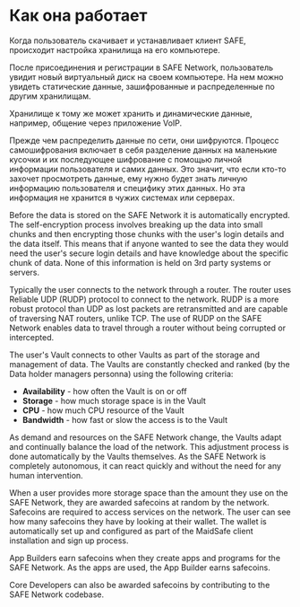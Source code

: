 # Как она работает

Когда пользователь скачивает и устанавливает клиент SAFE, происходит настройка хранилища на его компьютере. 

После присоединения и регистрации в SAFE Network, пользователь увидит новый виртуальный диск на своем компьютере. На нем можно увидеть статические данные, зашифрованные и распределенные по другим хранилищам.

Хранилище к тому же может хранить и динамические данные, например, общение через приложение VoIP.

Прежде чем распределить данные по сети, они шифруются. Процесс самошифрования включает в себя разделение данных на маленькие кусочки и их последующее шифрование с помощью личной информации пользователя и самих данных. Это значит, что если кто-то захочет просмотреть данные, ему нужно будет знать личную информацию пользователя и специфику этих данных. Но эта информация не хранится в чужих системах или серверах.

Before the data is stored on the SAFE Network it is automatically encrypted. The self-encryption process involves breaking up the data into small chunks and then encrypting those chunks with the user's login details and the data itself. This means that if anyone wanted to see the data they would need the user's secure login details and have knowledge about the specific chunk of data. None of this information is held on 3rd party systems or servers.

Typically the user connects to the network through a router. The router uses Reliable UDP (RUDP) protocol to connect to the network. RUDP is a more robust protocol than UDP as lost packets are retransmitted and are capable of traversing NAT routers, unlike TCP. The use of RUDP on the SAFE Network enables data to travel through a router without being corrupted or intercepted.

The user's Vault connects to other Vaults as part of the storage and management of data. The Vaults are constantly checked and ranked (by the Data holder managers personna) using the following criteria:

* **Availability** - how often the Vault is on or off
* **Storage** - how much storage space is in the Vault
* **CPU** - how much CPU resource of the Vault
* **Bandwidth** - how fast or slow the access is to the Vault

As demand and resources on the SAFE Network change, the Vaults adapt and continually balance the load of the network. This adjustment process is done automatically by the Vaults themselves. As the SAFE Network is completely autonomous, it can react quickly and without the need for any human intervention.

When a user provides more storage space than the amount they use on the SAFE Network, they are awarded safecoins at random by the network. Safecoins are required to access services on the network. The user can see how many safecoins they have by looking at their wallet. The wallet is automatically set up and configured as part of the MaidSafe client installation and sign up process.

App Builders earn safecoins when they create apps and programs for the SAFE Network. As the apps are used, the App Builder earns safecoins.

Core Developers can also be awarded safecoins by contributing to the SAFE Network codebase.
